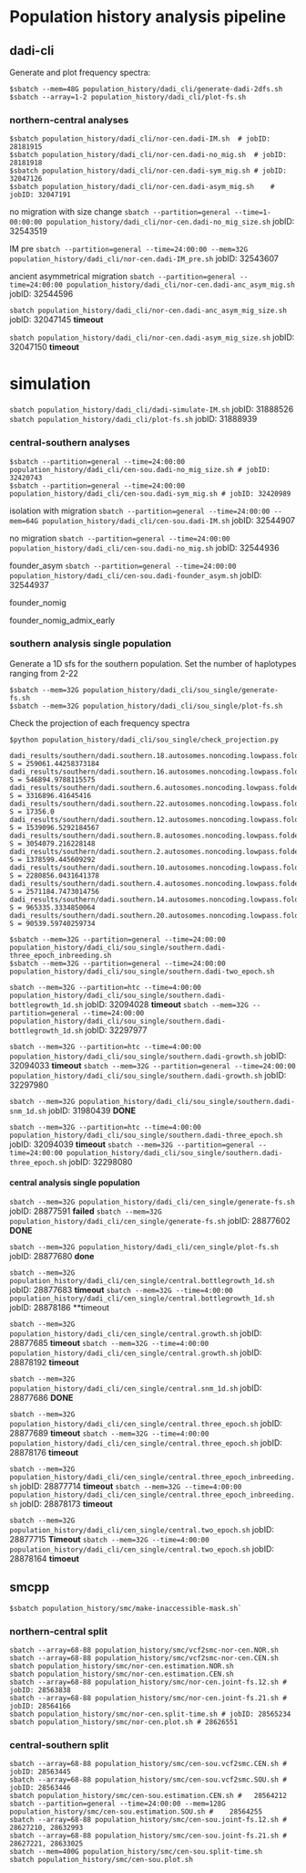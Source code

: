 # Population history analysis pipeline

## dadi-cli 

Generate and plot frequency spectra:
```shell
$sbatch --mem=48G population_history/dadi_cli/generate-dadi-2dfs.sh
$sbatch --array=1-2 population_history/dadi_cli/plot-fs.sh
```

### northern-central analyses

```shell
$sbatch population_history/dadi_cli/nor-cen.dadi-IM.sh	# jobID: 28181915
$sbatch population_history/dadi_cli/nor-cen.dadi-no_mig.sh	# jobID: 28181918
$sbatch population_history/dadi_cli/nor-cen.dadi-sym_mig.sh	# jobID: 32047126
$sbatch population_history/dadi_cli/nor-cen.dadi-asym_mig.sh	# jobID: 32047191
```

no migration with size change 
`sbatch --partition=general --time=1-00:00:00 population_history/dadi_cli/nor-cen.dadi-no_mig_size.sh`	jobID: 32543519

IM pre
`sbatch --partition=general --time=24:00:00 --mem=32G population_history/dadi_cli/nor-cen.dadi-IM_pre.sh`	jobID: 32543607

ancient asymmetrical migration
`sbatch --partition=general --time=24:00:00 population_history/dadi_cli/nor-cen.dadi-anc_asym_mig.sh`	jobID: 32544596

`sbatch population_history/dadi_cli/nor-cen.dadi-anc_asym_mig_size.sh`	jobID: 32047145	**timeout**

`sbatch population_history/dadi_cli/nor-cen.dadi-asym_mig_size.sh`	jobID: 32047150	**timeout**

# simulation 
`sbatch population_history/dadi_cli/dadi-simulate-IM.sh`	jobID: 31888526
`sbatch population_history/dadi_cli/plot-fs.sh`	jobID: 31888939

### central-southern analyses

```shell
$sbatch --partition=general --time=24:00:00 population_history/dadi_cli/cen-sou.dadi-no_mig_size.sh # jobID: 32420743
$sbatch --partition=general --time=24:00:00 population_history/dadi_cli/cen-sou.dadi-sym_mig.sh # jobID: 32420989
```

isolation with migration
`sbatch --partition=general --time=24:00:00 --mem=64G population_history/dadi_cli/cen-sou.dadi-IM.sh`	jobID: 32544907

no migration 
`sbatch --partition=general --time=24:00:00 population_history/dadi_cli/cen-sou.dadi-no_mig.sh`	jobID: 32544936


founder_asym
`sbatch --partition=general --time=24:00:00 population_history/dadi_cli/cen-sou.dadi-founder_asym.sh`	jobID: 32544937

founder_nomig

founder_nomig_admix_early

### southern analysis single population 

Generate a 1D sfs for the southern population. Set the number of haplotypes ranging from 2-22
```shell
$sbatch --mem=32G population_history/dadi_cli/sou_single/generate-fs.sh
$sbatch --mem=32G population_history/dadi_cli/sou_single/plot-fs.sh
```

Check the projection of each frequency spectra
```shell
$python population_history/dadi_cli/sou_single/check_projection.py

dadi_results/southern/dadi.southern.18.autosomes.noncoding.lowpass.folded.fs: S = 259061.44258373184
dadi_results/southern/dadi.southern.16.autosomes.noncoding.lowpass.folded.fs: S = 546894.9788115575
dadi_results/southern/dadi.southern.6.autosomes.noncoding.lowpass.folded.fs: S = 3316896.41645416
dadi_results/southern/dadi.southern.22.autosomes.noncoding.lowpass.folded.fs: S = 17356.0
dadi_results/southern/dadi.southern.12.autosomes.noncoding.lowpass.folded.fs: S = 1539096.5292184567
dadi_results/southern/dadi.southern.8.autosomes.noncoding.lowpass.folded.fs: S = 3054079.216228148
dadi_results/southern/dadi.southern.2.autosomes.noncoding.lowpass.folded.fs: S = 1378599.445609292
dadi_results/southern/dadi.southern.10.autosomes.noncoding.lowpass.folded.fs: S = 2280856.0431641378
dadi_results/southern/dadi.southern.4.autosomes.noncoding.lowpass.folded.fs: S = 2571184.7473014756
dadi_results/southern/dadi.southern.14.autosomes.noncoding.lowpass.folded.fs: S = 965335.3334850064
dadi_results/southern/dadi.southern.20.autosomes.noncoding.lowpass.folded.fs: S = 90539.59740259734
```

```shell
$sbatch --mem=32G --partition=general --time=24:00:00 population_history/dadi_cli/sou_single/southern.dadi-three_epoch_inbreeding.sh
$sbatch --mem=32G --partition=general --time=24:00:00 population_history/dadi_cli/sou_single/southern.dadi-two_epoch.sh
```

`sbatch --mem=32G --partition=htc --time=4:00:00 population_history/dadi_cli/sou_single/southern.dadi-bottlegrowth_1d.sh`	jobID: 32094028	**timeout**
`sbatch --mem=32G --partition=general --time=24:00:00 population_history/dadi_cli/sou_single/southern.dadi-bottlegrowth_1d.sh`	jobID: 32297977

`sbatch --mem=32G --partition=htc --time=4:00:00 population_history/dadi_cli/sou_single/southern.dadi-growth.sh`	jobID: 32094033	**timeout**
`sbatch --mem=32G --partition=general --time=24:00:00 population_history/dadi_cli/sou_single/southern.dadi-growth.sh`	jobID: 32297980

`sbatch --mem=32G population_history/dadi_cli/sou_single/southern.dadi-snm_1d.sh`	jobID: 31980439	**DONE**

`sbatch --mem=32G --partition=htc --time=4:00:00 population_history/dadi_cli/sou_single/southern.dadi-three_epoch.sh`	jobID: 32094039	**timeout**
`sbatch --mem=32G --partition=general --time=24:00:00 population_history/dadi_cli/sou_single/southern.dadi-three_epoch.sh`	jobID: 32298080




#### central analysis single population
`sbatch --mem=32G population_history/dadi_cli/cen_single/generate-fs.sh`  jobID: 28877591	**failed**
`sbatch --mem=32G population_history/dadi_cli/cen_single/generate-fs.sh`	jobID: 28877602	**DONE**

`sbatch --mem=32G population_history/dadi_cli/cen_single/plot-fs.sh`	jobID: 28877680	**done**

`sbatch --mem=32G population_history/dadi_cli/cen_single/central.bottlegrowth_1d.sh`	jobID: 28877683	**timeout**
`sbatch --mem=32G --time=4:00:00 population_history/dadi_cli/cen_single/central.bottlegrowth_1d.sh`	jobID: 28878186	**timeout

`sbatch --mem=32G population_history/dadi_cli/cen_single/central.growth.sh`	jobID: 28877685	**timeout**
`sbatch --mem=32G --time=4:00:00 population_history/dadi_cli/cen_single/central.growth.sh`	jobID: 28878192	**timeout**

`sbatch --mem=32G population_history/dadi_cli/cen_single/central.snm_1d.sh`	jobID: 28877686	**DONE**

`sbatch --mem=32G population_history/dadi_cli/cen_single/central.three_epoch.sh`	jobID: 28877689	**timeout**
`sbatch --mem=32G --time=4:00:00 population_history/dadi_cli/cen_single/central.three_epoch.sh`	jobID: 28878176	**timeout**

`sbatch --mem=32G population_history/dadi_cli/cen_single/central.three_epoch_inbreeding.sh`	jobID: 28877714	**timeout**
`sbatch --mem=32G --time=4:00:00 population_history/dadi_cli/cen_single/central.three_epoch_inbreeding.sh`	jobID: 28878173	**timeout**

`sbatch --mem=32G population_history/dadi_cli/cen_single/central.two_epoch.sh`	jobID: 28877715	**Timeout**
`sbatch --mem=32G --time=4:00:00 population_history/dadi_cli/cen_single/central.two_epoch.sh`	jobID: 28878164	**timoeut**



## smcpp

```shell
$sbatch population_history/smc/make-inaccessible-mask.sh`
```

### northern-central split

```shell
sbatch --array=68-88 population_history/smc/vcf2smc-nor-cen.NOR.sh
sbatch --array=68-88 population_history/smc/vcf2smc-nor-cen.CEN.sh
sbatch population_history/smc/nor-cen.estimation.NOR.sh
sbatch population_history/smc/nor-cen.estimation.CEN.sh
sbatch --array=68-88 population_history/smc/nor-cen.joint-fs.12.sh # jobID: 28563838
sbatch --array=68-88 population_history/smc/nor-cen.joint-fs.21.sh # jobID: 28564166
sbatch population_history/smc/nor-cen.split-time.sh # jobID: 28565234
sbatch population_history/smc/nor-cen.plot.sh # 28626551
```

### central-southern split

```shell
sbatch --array=68-88 population_history/smc/cen-sou.vcf2smc.CEN.sh #    jobID: 28563445 
sbatch --array=68-88 population_history/smc/cen-sou.vcf2smc.SOU.sh #    jobID: 28563446
sbatch population_history/smc/cen-sou.estimation.CEN.sh #   28564212
sbatch --partition=general --time=24:00:00 --mem=128G population_history/smc/cen-sou.estimation.SOU.sh #    28564255
sbatch --array=68-88 population_history/smc/cen-sou.joint-fs.12.sh # 28627210, 28632993
sbatch --array=68-88 population_history/smc/cen-sou.joint-fs.21.sh # 28627221, 28633025
sbatch --mem=400G population_history/smc/cen-sou.split-time.sh
sbatch population_history/smc/cen-sou.plot.sh
```
